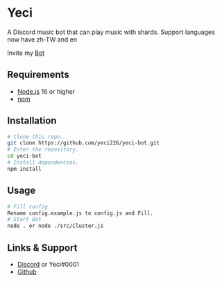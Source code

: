 # Yeci

A Discord music bot that can play music with shards. 
Support languages now have zh-TW and en

Invite my [Bot](https://discord.com/api/oauth2/authorize?client_id=1018637433044213853&permissions=415591943505&scope=bot%20applications.commands)

## Requirements

- [Node.js](https://nodejs.org/) 16 or higher
- [npm](https://www.npmjs.com/)

## Installation

```bash
# Clone this repo.
git clone https://github.com/yeci226/yeci-bot.git
# Enter the repository.
cd yeci-bot
# Install dependencies.
npm install
```

## Usage

```bash
# Fill config
Rename config.example.js to config.js and Fill.
# Start Bot
node . or node ./src/Cluster.js
```

## Links & Support

*   [Discord](https://discord.gg/mPCEATJDve) or Yeci#0001
*   [Github](https://github.com/yeci226)
